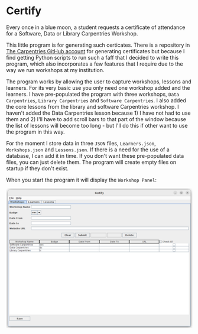 # Certify

Every once in a blue moon, a student requests a certificate of attendance for
a Software, Data or Library Carpentries Workshop.

This little program is for generating such certicates. There is a repository
in [The Carpentries GitHub account](https://github.com/carpentries/learner-certificates) 
for generating certificates but because
I find getting Python scripts to run such a faff that I decided to write this
program, which also incorporates a few features that I require due to the way 
we run workshops at my institution. 
 
The program works by allowing the user to capture workshops, lessons and learners. 
For its very basic use you only need one workshop added and the learners. I 
have pre-populated the program with three workshops, `Data Carpentries`, 
`Library Carpentries` and `Software Carpentries`. I also added the core lessons 
from the library and software Carpentries workshop.  I haven't added the Data
Carpentries lesson because 1) I have not had to use them and 2) I'll have to 
add scroll bars to that part of the window because the list of lessons will 
become too long - but I'll do this if other want to use the program in this 
way.

For the moment I store data in three 
`JSON` files, `Learners.json`, `Workshops.json` and `Lessons.json`. 
If there is a need for the use of a database, I can add it in time.
If you don't want these pre-populated data files, you can just delete them. The
program will create empty files on startup if they don't exist.

When you start the program it will display the `Workshop Panel`:

![Workshop Panel](Certify_Workshops.png)